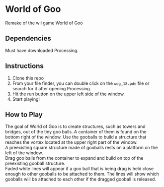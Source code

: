 # World of Goo
Remake of the wii game World of Goo

## Dependencies
Must have downloaded Processing.

## Instructions
1. Clone this repo
2. From your file finder, you can double click on the `wog_18.pde` file or search for it after opening Processing.
3. Hit the run button on the upper left side of the window.
4. Start playing!

## How to Play
The goal of World of Goo is to create structures, such as towers and bridges, out of the tiny goo balls. A container of them is found on the bottom right of the window. Use the gooballs to build a structure that reaches the vortex located at the upper right part of the window.  
A preexisting square structure made of gooballs rests on a platform on the left of the window.  
Drag goo balls from the container to expand and build on top of the preexisting gooball structure.  
Faded white lines will appear if a goo ball that is being drag is held close enough to other gooballs to be attached to them. The lines will show which gooballs will be attached to each other if the dragged gooball is released.  
